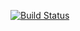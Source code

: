 [![Build Status](https://dev.azure.com/sulikal2008/githubdevops/_apis/build/status%2FdevopsOrg2024.githubdevops?branchName=master)](https://dev.azure.com/sulikal2008/githubdevops/_build/latest?definitionId=4&branchName=master)
